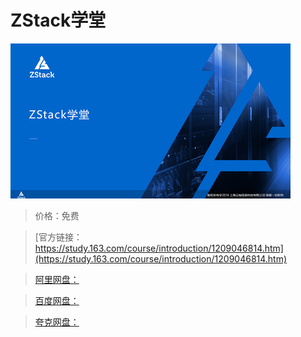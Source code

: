 # ZStack学堂

![img](../../../assets/study163/free/01bfcd317f874e2bb2f77e20999606fa.png)

> 价格：免费

> [官方链接：https://study.163.com/course/introduction/1209046814.htm](https://study.163.com/course/introduction/1209046814.htm)

> [阿里网盘：]()

> [百度网盘：]()

> [夸克网盘：]()
